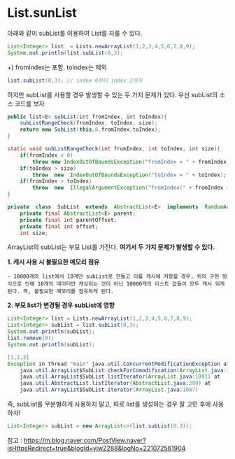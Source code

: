 # List.sunList

아래와 같이 subList를 이용하여 List를 자를 수 있다.
```java
List<Integer> list  = Lists.newArrayList(1,2,3,4,5,6,7,8,9);
System.out.println(list.subList(0,3);
```
+) fromIndex는 포함. toIndex는 제외
```java
list.subList(0,3); // index 0부터 index 2까지
```


하지만 subList를 사용할 경우 발생할 수 있는 두 가지 문제가 있다.
우선 subList의 소스 코드를 보자

```java
public list<E> subList(int fromIndex, int toIndex){
	subListRangeCheck(fromIndex, toIndex, size);
	return new SubList(this,0,fromIndex,toIndex);
}

static void subListRangeCheck(int fromIndex, int toIndex, int size){
	if(fromIndex < 0)
		throw new IndexOutOfBoundsException("fromIndex = " + fromIndex);  
	if(toIndex > size)  
		throw  new  IndexOutOfBoundsException("toIndex = " + toIndex);  
	if(fromIndex > toIndex)
		throw  new  IllegalArgumentException("fromIndex(" + fromIndex + ") > toIndex(" + toIndex + ")");
}

private  class  SubList  extends  AbstractList<E>  implements  RandomAccess  {  
	private final AbstractList<E> parent;  
	private final int parentOffset;  
	private final int offset; 
	int size;
```

ArrayList의 subList는 부모 List를 가진다.
**여기서 두 가지 문제가 발생할 수 있다.**

**1. 캐시 사용 시 불필요한 메모리 점유**

	- 10000개의 list에서 10개만 subList로 만들고 이를 캐시에 저장할 경우, 위의 구현 방식으로 인해 10개의 데이터만 캐싱되는 것이 아닌 10000개의 리스트 값들이 모두 캐시 되게 된다. 즉, 불필요한 메모리를 점유하게 된다.
	
**2. 부모 list가 변경될 경우 subList에 영향**

```java	
List<Integer> list = Lists.newArrayList(1,2,3,4,5,6,7,8,9);
List<Integer> subList = list.subList(0,3);
System.out.println(subList);
list.remove(0);
System.out.println(subList);
```	
	
```java	
[1,2,3]
Exception in thread "main" java.util.ConcurrentModificationException at 
	java.util.ArrayList$SubList.checkForComodification(ArrayList.java:1231) at 
	java.util.ArrayList$SubList.listIterator(ArrayList.java:1091) at 
	java.util.AbstractList.listIterator(AbstractList.java:299) at 
	java.util.ArrayList$SubList.iterator(ArrayList.java:1087)
```	

즉, subList를 무분별하게 사용하지 말고, 따로 list를 생성하는 경우 잘 고민 후에 사용하자!

```java
List<Integer> subList = new ArrayList<>(list.subList(0,3));
```


참고 : https://m.blog.naver.com/PostView.naver?isHttpsRedirect=true&blogId=yjw2288&logNo=221072561904
